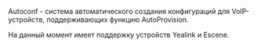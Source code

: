 Autoconf - система автоматического создания конфигураций для VoIP-устройств, поддерживающих функцию AutoProvision.

На данный момент имеет поддержку устройств Yealink и Escene.


